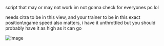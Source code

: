 script that may or may not work im not gonna check for everyones pc lol

needs citra to be in this view, and your trainer to be in this exact position\ngame speed also matters, i have it unthrottled but you should probably have it as high as it can go

![image](https://github.com/user-attachments/assets/ac7c8021-3775-4418-b712-3c9ca985a1ac)
